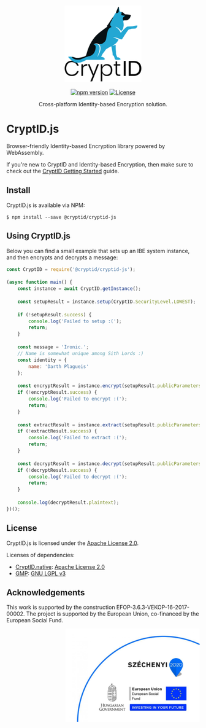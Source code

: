 <div align="center">
  <a href="https://github.com/cryptid-org">
    <img alt="CryptID" src="docs/img/cryptid-logo.png" width="200">
  </a>
</div>

<div align="center">

[![npm version](https://img.shields.io/npm/v/@cryptid/cryptid-js.svg)](https://www.npmjs.com/package/@cryptid/cryptid-js)
[![License](https://img.shields.io/github/license/cryptid-org/cryptid-js.svg?label=license)](LICENSE)

</div>

<div align="center">
Cross-platform Identity-based Encryption solution.
</div>

# CryptID.js

Browser-friendly Identity-based Encryption library powered by WebAssembly.

If you're new to CryptID and Identity-based Encryption, then make sure to check out the [CryptID Getting Started](https://github.com/cryptid-org/getting-started) guide.

## Install

CryptID.js is available via NPM:

~~~~
$ npm install --save @cryptid/cryptid-js
~~~~

## Using CryptID.js

Below you can find a small example that sets up an IBE system instance, and then encrypts and decrypts a message:

~~~~JavaScript
const CryptID = require('@cryptid/cryptid-js');

(async function main() {
    const instance = await CryptID.getInstance();

    const setupResult = instance.setup(CryptID.SecurityLevel.LOWEST);

    if (!setupResult.success) {
        console.log('Failed to setup :(');
        return;
    }

    const message = 'Ironic.';
    // Name is somewhat unique among Sith Lords :)
    const identity = {
        name: 'Darth Plagueis'
    };

    const encryptResult = instance.encrypt(setupResult.publicParameters, identity, message);
    if (!encryptResult.success) {
        console.log('Failed to encrypt :(');
        return;
    }

    const extractResult = instance.extract(setupResult.publicParameters, setupResult.masterSecret, identity);
    if (!extractResult.success) {
        console.log('Failed to extract :(');
        return;
    }

    const decryptResult = instance.decrypt(setupResult.publicParameters, extractResult.privateKey, encryptResult.ciphertext);
    if (!decryptResult.success) {
        console.log('Failed to decrypt :(');
        return;
    }

    console.log(decryptResult.plaintext);
})();
~~~~

## License

CryptID.js is licensed under the [Apache License 2.0](LICENSE).

Licenses of dependencies:

  * [CryptID.native](https://github.com/cryptid-org/cryptid-native): [Apache License 2.0](https://github.com/cryptid-org/cryptid-native/blob/master/LICENSE)
  * [GMP](https://gmplib.org/): [GNU LGPL v3](https://www.gnu.org/licenses/lgpl.html)

## Acknowledgements

This work is supported by the construction EFOP-3.6.3-VEKOP-16-2017-00002. The project is supported by the European Union, co-financed by the European Social Fund.

<p align="right">
  <img alt="CryptID" src="docs/img/szechenyi-logo.jpg" width="350">
</p>

